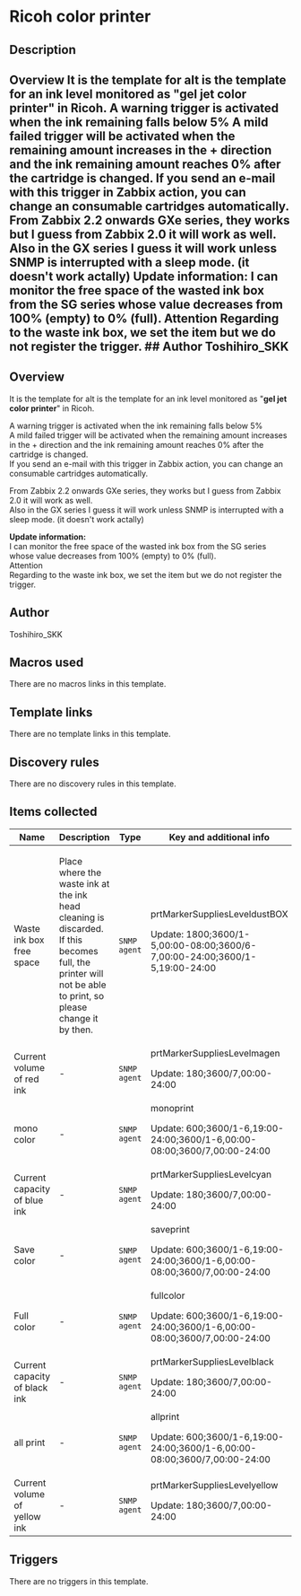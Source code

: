 # Ricoh color printer

## Description

## Overview It is the template for aIt is the template for an ink level monitored as "**gel jet color printer**" in Ricoh. A warning trigger is activated when the ink remaining falls below 5% A mild failed trigger will be activated when the remaining amount increases in the + direction and the ink remaining amount reaches 0% after the cartridge is changed. If you send an e-mail with this trigger in Zabbix action, you can change an consumable cartridges automatically. From Zabbix 2.2 onwards GXe series, they works but I guess from Zabbix 2.0 it will work as well. Also in the GX series I guess it will work unless SNMP is interrupted with a sleep mode. (it doesn't work actally) **Update information:** I can monitor the free space of the wasted ink box from the SG series whose value decreases from 100% (empty) to 0% (full). Attention Regarding to the waste ink box, we set the item but we do not register the trigger. ## Author Toshihiro_SKK 

## Overview

It is the template for aIt is the template for an ink level monitored as "**gel jet color printer**" in Ricoh.


A warning trigger is activated when the ink remaining falls below 5%  
A mild failed trigger will be activated when the remaining amount increases in the + direction and the ink remaining amount reaches 0% after the cartridge is changed.  
If you send an e-mail with this trigger in Zabbix action, you can change an consumable cartridges automatically.


From Zabbix 2.2 onwards GXe series, they works but I guess from Zabbix 2.0 it will work as well.  
Also in the GX series I guess it will work unless SNMP is interrupted with a sleep mode. (it doesn't work actally)


**Update information:**  
I can monitor the free space of the wasted ink box from the SG series  
whose value decreases from 100% (empty) to 0% (full).  
Attention  
Regarding to the waste ink box, we set the item but we do not register the trigger.  




## Author

Toshihiro_SKK

## Macros used

There are no macros links in this template.

## Template links

There are no template links in this template.

## Discovery rules

There are no discovery rules in this template.

## Items collected

|Name|Description|Type|Key and additional info|
|----|-----------|----|----|
|Waste ink box free space|<p>Place where the waste ink at the ink head cleaning is discarded. If this becomes full, the printer will not be able to print, so please change it by then.</p>|`SNMP agent`|prtMarkerSuppliesLeveldustBOX<p>Update: 1800;3600/1-5,00:00-08:00;3600/6-7,00:00-24:00;3600/1-5,19:00-24:00</p>|
|Current volume of red ink|<p>-</p>|`SNMP agent`|prtMarkerSuppliesLevelmagen<p>Update: 180;3600/7,00:00-24:00</p>|
|mono color|<p>-</p>|`SNMP agent`|monoprint<p>Update: 600;3600/1-6,19:00-24:00;3600/1-6,00:00-08:00;3600/7,00:00-24:00</p>|
|Current capacity of blue ink|<p>-</p>|`SNMP agent`|prtMarkerSuppliesLevelcyan<p>Update: 180;3600/7,00:00-24:00</p>|
|Save color|<p>-</p>|`SNMP agent`|saveprint<p>Update: 600;3600/1-6,19:00-24:00;3600/1-6,00:00-08:00;3600/7,00:00-24:00</p>|
|Full color|<p>-</p>|`SNMP agent`|fullcolor<p>Update: 600;3600/1-6,19:00-24:00;3600/1-6,00:00-08:00;3600/7,00:00-24:00</p>|
|Current capacity of black ink|<p>-</p>|`SNMP agent`|prtMarkerSuppliesLevelblack<p>Update: 180;3600/7,00:00-24:00</p>|
|all print|<p>-</p>|`SNMP agent`|allprint<p>Update: 600;3600/1-6,19:00-24:00;3600/1-6,00:00-08:00;3600/7,00:00-24:00</p>|
|Current volume of yellow ink|<p>-</p>|`SNMP agent`|prtMarkerSuppliesLevelyellow<p>Update: 180;3600/7,00:00-24:00</p>|
## Triggers

There are no triggers in this template.

